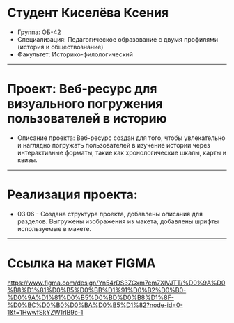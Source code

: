 # Cтудент Киселёва Ксения
- Группа: ОБ-42
- Специализация: Педагогическое образование с двумя профилями (история и обществознание)
- Факультет: Историко-филологический
---
# Проект: Веб-ресурс для визуального погружения пользователей в историю
- Описание проекта: Веб-ресурс создан для того, чтобы увлекательно и наглядно погружать пользователей в изучение истории через интерактивные форматы, такие как хронологические шкалы, карты и квизы.
---
# Реализация проекта:
- 03.06 - Создана структура проекта, добавлены описания для разделов. Выгружены изображения из макета, добавлены шрифты используемые в макете.
---
# Ссылка на макет FIGMA 
https://www.figma.com/design/Yn54rDS3ZGxm7em7XlVJTT/%D0%9A%D0%B8%D1%81%D0%B5%D0%BB%D1%91%D0%B2%D0%B0-%D0%9A%D1%81%D0%B5%D0%BD%D0%B8%D1%8F-%D0%BC%D0%B0%D0%BA%D0%B5%D1%82?node-id=0-1&t=1HwwfSkYZW1rlB9c-1




